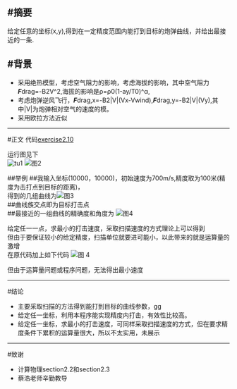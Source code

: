#摘要
---
给定任意的坐标(x,y),得到在一定精度范围内能打到目标的炮弹曲线，并给出最接近的一条.   

#背景
----
* 采用绝热模型，考虑空气阻力的影响，考虑海拔的影响，其中空气阻力***F***drag=-B2V^2,海拔的影响是ρ=ρ0(1-ay/T0)^α,
* 考虑炮弹逆风飞行，***F***drag,x=-B2|V|(Vx-Vwind),***F***drag,y=-B2|V|(Vy),其中|V|为炮弹相对空气的速度的模。   
* 采用欧拉方法近似   

---

#正文
代码[exercise2.10](https://github.com/nasulong/computational_physics_N2014301020044/blob/master/exercise6.problem2.10/exercise6-problem2.10%E5%8A%A0%E5%BC%BA.py)

运行图见下   
![tu1](https://github.com/nasulong/computational_physics_N2014301020044/blob/master/exercise6.problem2.10/%E8%BF%90%E8%A1%8C1.png)
![图2](https://github.com/nasulong/computational_physics_N2014301020044/blob/master/exercise6.problem2.10/%E8%BF%90%E8%A1%8C2.png)

##举例
##我输入坐标(10000，10000)，初始速度为700m/s,精度取为100米(精度为击打点到目标的距离)，   
得到的几组曲线为![图3](https://github.com/nasulong/computational_physics_N2014301020044/blob/master/exercise6.problem2.10/figure_1%E5%87%BB%E6%89%93%E4%BB%BB%E6%84%8F%E7%9B%AE%E6%A0%87.png)    
##曲线族交点即为目标打击点   
##最接近的一组曲线的精确度和角度为
![图4](https://github.com/nasulong/computational_physics_N2014301020044/blob/master/exercise6.problem2.10/%E6%95%B0%E6%8D%AE.png)   

给定任一一点，求最小的打击速度，采取扫描速度的方式理论上可以得到   
但由于要保证较小的给定精度，扫描单位就要进可能小，以此带来的就是运算量的激增   
在原代码加上如下代码 
![图 4](https://github.com/nasulong/computational_physics_N2014301020044/blob/master/exercise6.problem2.10/%E6%89%AB%E6%8F%8F%E9%80%9F%E5%BA%A6.png)   

但由于运算量问题或程序问题，无法得出最小速度

---
#结论

* 主要采取扫描的方法得到能打到目标的曲线参数，gg   
* 给定任一坐标，利用本程序能实现精度内打击，有效性比较高。   
* 给定任一坐标，求最小的打击速度，可同样采取扫描速度的方式，但在要求精度条件下累积的运算量很大，所以不太实用，未展示


---
#致谢

* 计算物理section2.2和section2.3
* 蔡浩老师辛勤教导
